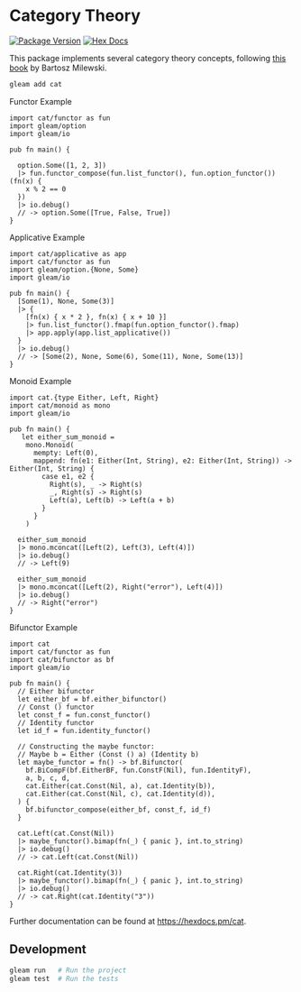 # Category Theory

[![Package Version](https://img.shields.io/hexpm/v/cat)](https://hex.pm/packages/cat)
[![Hex Docs](https://img.shields.io/badge/hex-docs-ffaff3)](https://hexdocs.pm/cat)

This package implements several category theory concepts, following [this book](https://bartoszmilewski.com/2014/10/28/category-theory-for-programmers-the-preface/) by Bartosz Milewski.

```sh
gleam add cat
```

Functor Example

```gleam
import cat/functor as fun
import gleam/option
import gleam/io

pub fn main() {

  option.Some([1, 2, 3])
  |> fun.functor_compose(fun.list_functor(), fun.option_functor())(fn(x) {
    x % 2 == 0
  })
  |> io.debug()
  // -> option.Some([True, False, True])
}
```

Applicative Example

```gleam
import cat/applicative as app
import cat/functor as fun
import gleam/option.{None, Some}
import gleam/io

pub fn main() {
  [Some(1), None, Some(3)]
  |> {
    [fn(x) { x * 2 }, fn(x) { x + 10 }]
    |> fun.list_functor().fmap(fun.option_functor().fmap)
    |> app.apply(app.list_applicative())
  }
  |> io.debug()
  // -> [Some(2), None, Some(6), Some(11), None, Some(13)]
}
```

Monoid Example

```gleam
import cat.{type Either, Left, Right}
import cat/monoid as mono
import gleam/io

pub fn main() {
   let either_sum_monoid =
    mono.Monoid(
      mempty: Left(0),
      mappend: fn(e1: Either(Int, String), e2: Either(Int, String)) -> Either(Int, String) {
        case e1, e2 {
          Right(s), _ -> Right(s)
          _, Right(s) -> Right(s)
          Left(a), Left(b) -> Left(a + b)
        }
      }
    )

  either_sum_monoid
  |> mono.mconcat([Left(2), Left(3), Left(4)])
  |> io.debug()
  // -> Left(9)

  either_sum_monoid
  |> mono.mconcat([Left(2), Right("error"), Left(4)])
  |> io.debug()
  // -> Right("error")
}
```

Bifunctor Example

```gleam
import cat
import cat/functor as fun
import cat/bifunctor as bf
import gleam/io

pub fn main() {
  // Either bifunctor
  let either_bf = bf.either_bifunctor()
  // Const () functor
  let const_f = fun.const_functor()
  // Identity functor
  let id_f = fun.identity_functor()

  // Constructing the maybe functor:
  // Maybe b = Either (Const () a) (Identity b)
  let maybe_functor = fn() -> bf.Bifunctor(
    bf.BiCompF(bf.EitherBF, fun.ConstF(Nil), fun.IdentityF),
    a, b, c, d,
    cat.Either(cat.Const(Nil, a), cat.Identity(b)),
    cat.Either(cat.Const(Nil, c), cat.Identity(d)),
  ) {
    bf.bifunctor_compose(either_bf, const_f, id_f)
  }

  cat.Left(cat.Const(Nil))
  |> maybe_functor().bimap(fn(_) { panic }, int.to_string)
  |> io.debug()
  // -> cat.Left(cat.Const(Nil))

  cat.Right(cat.Identity(3))
  |> maybe_functor().bimap(fn(_) { panic }, int.to_string)
  |> io.debug()
  // -> cat.Right(cat.Identity("3"))
}
```

Further documentation can be found at <https://hexdocs.pm/cat>.

## Development

```sh
gleam run   # Run the project
gleam test  # Run the tests
```
